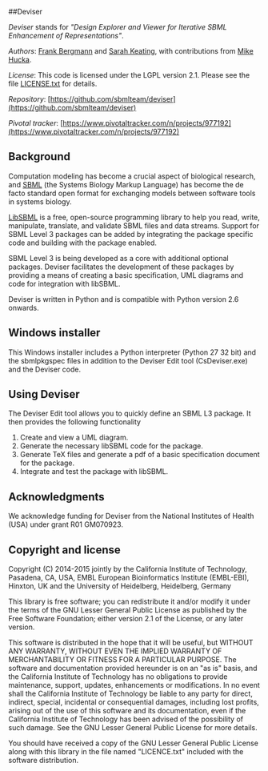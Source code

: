##Deviser


*Deviser* stands for *"Design Explorer and
Viewer for Iterative SBML Enhancement of Representations"*. 


*Authors*:      [Frank Bergmann](http://www.cos.uni-heidelberg.de/index.php/f.bergmann?l=_e) and [Sarah Keating](http://www.ebi.ac.uk/about/people/sarah-keating),
with contributions from [Mike Hucka](http://www.cds.caltech.edu/~mhucka).

*License*:      This code is licensed under the LGPL version 2.1.  Please see the file [LICENSE.txt](https://raw.githubusercontent.com/sbmlteam/moccasin/master/LICENSE.txt) for details.

*Repository*:   [https://github.com/sbmlteam/deviser](https://github.com/sbmlteam/deviser)


*Pivotal tracker*: [https://www.pivotaltracker.com/n/projects/977192](https://www.pivotaltracker.com/n/projects/977192)

## Background


Computation modeling has become a crucial aspect of biological research, and [SBML](http://sbml.org) (the Systems Biology Markup Language) has become the de facto standard open format for exchanging models between software tools in systems biology.

[LibSBML](http://sbml.org/Software/libSBML) is a free, open-source programming library to help you read, write, manipulate, translate, and validate SBML files and data streams. Support for SBML Level 3 packages can be added by integrating 
the package specific code and building with the package enabled.

 SBML Level 3 is being developed as a core with additional optional packages. Deviser facilitates the development of these packages by providing a means of creating a basic specification, UML diagrams and code for integration with libSBML.


Deviser is written in Python and is compatible with Python version 2.6 onwards.

## Windows installer

This Windows installer includes a Python interpreter (Python 27 32 bit) and the sbmlpkgspec files in addition to the Deviser Edit tool (CsDeviser.exe) and the Deviser code.


## Using Deviser ##

The Deviser Edit tool allows you to quickly define an SBML L3 package. It then provides the  following functionality

1.	Create and view a UML diagram.
2.	Generate the necessary libSBML code for the package.
3.	Generate TeX files and generate a pdf of a basic specification document for the package.
4.	Integrate and test the package with libSBML.


## Acknowledgments

We acknowledge funding for Deviser from the National Institutes of Health (USA) under
grant R01 GM070923.


## Copyright and license


Copyright (C) 2014-2015 jointly by the California Institute of Technology, Pasadena, CA, USA, EMBL European Bioinformatics Institute (EMBL-EBI), Hinxton, UK and the University of Heidelberg, Heidelberg, Germany

This library is free software; you can redistribute it and/or modify it under the terms of the GNU Lesser General Public License as published by the Free Software Foundation; either version 2.1 of the License, or any later version.

This software is distributed in the hope that it will be useful, but WITHOUT ANY WARRANTY, WITHOUT EVEN THE IMPLIED WARRANTY OF MERCHANTABILITY OR FITNESS FOR A PARTICULAR PURPOSE.  The software and documentation provided hereunder is on an "as is" basis, and the California Institute of Technology has no obligations to provide maintenance, support, updates, enhancements or modifications.  In no event shall the California Institute of Technology be liable to any party for direct, indirect, special, incidental or consequential damages, including lost profits, arising out of the use of this software and its documentation, even if the California Institute of Technology has been advised of the possibility of such damage.  See the GNU Lesser General Public License for more details.

You should have received a copy of the GNU Lesser General Public License along with this library in the file named "LICENCE.txt" included with the software distribution.
